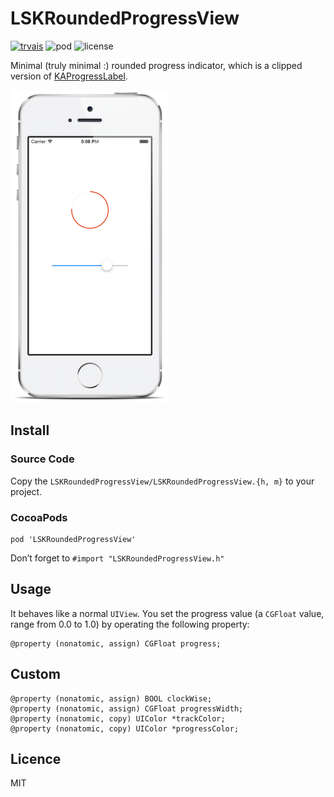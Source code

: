 # LSKRoundedProgressView
[![trvais](https://travis-ci.org/liushuaikobe/LSKRoundedProgressView.svg)](https://travis-ci.org/liushuaikobe/LSKRoundedProgressView)
![pod](https://cocoapod-badges.herokuapp.com/v/LSKRoundedProgressView/badge.png)
![license](https://img.shields.io/badge/license-MIT-blue.svg)

Minimal (truly minimal :) rounded progress indicator, which is a clipped version of [KAProgressLabel](https://github.com/kirualex/KAProgressLabel).

![demo.png](./demo.png)

## Install
### Source Code
Copy the `LSKRoundedProgressView/LSKRoundedProgressView.{h, m}` to your project.

### CocoaPods

    pod 'LSKRoundedProgressView'

Don’t forget to `#import "LSKRoundedProgressView.h"`

## Usage
It behaves like a normal `UIView`.
You set the progress value (a `CGFloat` value, range from 0.0 to 1.0) by operating the following property:

    @property (nonatomic, assign) CGFloat progress;


## Custom 

    @property (nonatomic, assign) BOOL clockWise;
    @property (nonatomic, assign) CGFloat progressWidth;
    @property (nonatomic, copy) UIColor *trackColor;
    @property (nonatomic, copy) UIColor *progressColor;

## Licence
MIT
